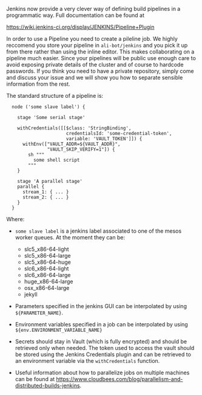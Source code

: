 Jenkins now provide a very clever way of defining build pipelines in a
programmatic way. Full documentation can be found at 

<https://wiki.jenkins-ci.org/display/JENKINS/Pipeline+Plugin>

In order to use a Pipeline you need to create a pileline job. We
highly reccomend you store your pipeline in `ali-bot/jenkins` and you
pick it up from there rather than using the inline editor. This makes
collaborating on a pipeline much easier. Since your pipelines will be
public use enough care to avoid exposing private details of the cluster
and of course to hardcode passwords. If you think you need to have a
private repository, simply come and discuss your issue and we will show
you how to separate sensible information from the rest.

The standard structure of a pipeline is:

      node ('some slave label') {

        stage 'Some serial stage'

        withCredentials([[$class: 'StringBinding',
                          credentialsId: 'some-credential-token',
                          variable: 'VAULT_TOKEN']]) {
          withEnv(["VAULT_ADDR=${VAULT_ADDR}",
                   "VAULT_SKIP_VERIFY=1"]) {
            sh """
              some shell script
            """
        }
        
        stage 'A parallel stage'
        parallel {
          stream_1: { ... }
          stream_2: { ... }
        }
      }

Where:

- `some slave label` is a jenkins label associated to one of the mesos
  worker queues. At the moment they can be:

    - slc5_x86-64-light
    - slc5_x86-64-large
    - slc5_x86-64-huge
    - slc6_x86-64-light
    - slc6_x86-64-large
    - huge_x86-64-large
    - osx_x86-64-large
    - jekyll

- Parameters specified in the jenkins GUI can be interpolated by using
  `${PARAMETER_NAME}`.

- Environment variables specified in a job can be interpolated by using
  `${env.ENVIRONMENT_VARIABLE_NAME}`

- Secrets should stay in Vault (which is fully encrypted) and should be 
  retrieved only when needed. The token used to access the vault should
  be stored using the Jenkins Credentials plugin and can be retrieved to
  an environment variable via the `withCredentials` function.

- Useful information about how to parallelize jobs on multiple machines can be
  found at
  <https://www.cloudbees.com/blog/parallelism-and-distributed-builds-jenkins>.

